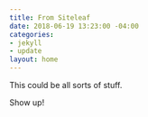 ```yaml
---
title: From Siteleaf
date: 2018-06-19 13:23:00 -04:00
categories:
- jekyll
- update
layout: home
---
```


This could be all sorts of stuff.

Show up!
